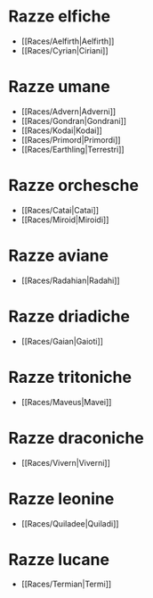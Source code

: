 # Razze elfiche

- [[Races/Aelfirth|Aelfirth]]
- [[Races/Cyrian|Ciriani]]

# Razze umane

- [[Races/Advern|Adverni]]
- [[Races/Gondran|Gondrani]]
- [[Races/Kodai|Kodai]]
- [[Races/Primord|Primordi]]
- [[Races/Earthling|Terrestri]]

# Razze orchesche

- [[Races/Catai|Catai]]
- [[Races/Miroid|Miroidi]]

# Razze aviane

- [[Races/Radahian|Radahi]]

# Razze driadiche

- [[Races/Gaian|Gaioti]]

# Razze tritoniche

- [[Races/Maveus|Mavei]]

# Razze draconiche

- [[Races/Vivern|Viverni]]

# Razze leonine

- [[Races/Quiladee|Quiladi]]

# Razze lucane

- [[Races/Termian|Termi]]